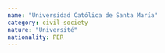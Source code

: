 ```yaml
---
name: "Universidad Católica de Santa María"
category: civil-society
nature: "Université"
nationality: PER
---
```

    